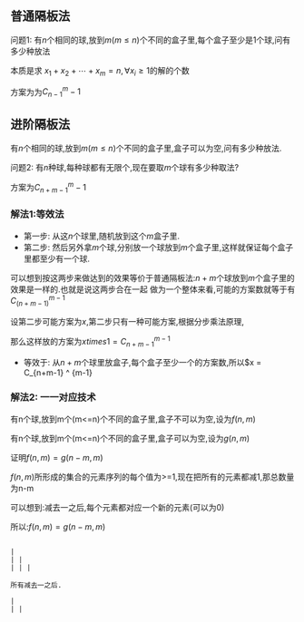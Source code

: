 ## 普通隔板法

问题1: 有$n$个相同的球,放到$m(m \leqslant n)$个不同的盒子里,每个盒子至少是$1$个球,问有多少种放法



本质是求 $x_1+x_2 + \cdots + x_m = n,\forall x_i \geqslant 1$的解的个数

方案为为$C_{n-1}^m-1$

## 进阶隔板法

有$n$个相同的球,放到$m(m\leqslant n)$个不同的盒子里,盒子可以为空,问有多少种放法.

问题2: 有$n$种球,每种球都有无限个,现在要取$m$个球有多少种取法?


方案为$C_{n+m-1}^m-1$

### 解法1:等效法

- 第一步: 从这$n$个球里,随机放到这个$m$盒子里.
- 第二步: 然后另外拿$m$个球,分别放一个球放到$m$个盒子里,这样就保证每个盒子里都至少有一个球.

可以想到按这两步来做达到的效果等价于普通隔板法:$n+m$个球放到$m$个盒子里的效果是一样的.也就是说这两步合在一起
做为一个整体来看,可能的方案数就等于有$C_(n+m-1)^{m-1}$


设第二步可能方案为$x$,第二步只有一种可能方案,根据分步乘法原理,

那么这样放的方案为$x times 1 = C_{n+m-1}^{m-1}$

- 等效于: 从$n+m$个球里放盒子,每个盒子至少一个的方案数,所以$x = C_{n+m-1} ^ {m-1}


### 解法2: 一一对应技术

有n个球,放到m个(m<=n)个不同的盒子里,盒子不可以为空,设为$f(n,m)$

有n个球,放到m个(m<=n)个不同的盒子里,盒子可以为空,设为$g(n,m)$

证明$f(n,m) = g(n-m,m)$

$f(n,m)$所形成的集合的元素序列的每个值为>=1,现在把所有的元素都减1,那总数量为n-m

可以想到:减去一之后,每个元素都对应一个新的元素(可以为0)

所以:$f(n,m) = g(n-m,m)$

```

| 
| |
| | |

所有减去一之后.

| 
| |
```
